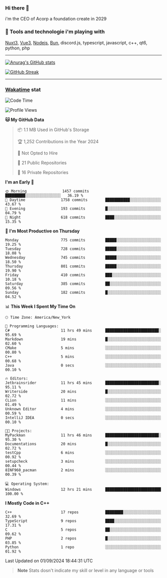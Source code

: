 ### Hi there 👋

i'm the CEO of Acorp a foundation create in 2029  

### 🧰 Tools and technologie i'm playing with

[Nuxt3](https://nuxt.com), [Vue3](https://vuejs.org/), [Nodejs](https://nodejs.org), [Bun](https://bun.sh/), discord.js, typescript, javascript, c++, qt6, python, php

---

[![Anurag's GitHub stats](https://github-readme-stats.vercel.app/api?username=ackimixs&show_icons=true&theme=github_dark&count_private=true)](https://www.ackimixs.xyz)

[![GitHub Streak](https://github-readme-streak-stats.herokuapp.com?user=Ackimixs&theme=github-dark-blue&date_format=j%20M%5B%20Y%5D&mode=weekly)](https://git.io/streak-stats)

---
 
 ### [Wakatime](https://wakatime.com/) stat

<!--START_SECTION:waka-->
![Code Time](http://img.shields.io/badge/Code%20Time-1%2C248%20hrs%2012%20mins-blue)

![Profile Views](http://img.shields.io/badge/Profile%20Views-0-blue)

**🐱 My GitHub Data** 

> 📦 1.1 MB Used in GitHub's Storage 
 > 
> 🏆 1,252 Contributions in the Year 2024
 > 
> 🚫 Not Opted to Hire
 > 
> 📜 21 Public Repositories 
 > 
> 🔑 16 Private Repositories 
 > 
**I'm an Early 🐤** 

```text
🌞 Morning                1457 commits        █████████░░░░░░░░░░░░░░░░   36.19 % 
🌆 Daytime                1758 commits        ███████████░░░░░░░░░░░░░░   43.67 % 
🌃 Evening                193 commits         █░░░░░░░░░░░░░░░░░░░░░░░░   04.79 % 
🌙 Night                  618 commits         ████░░░░░░░░░░░░░░░░░░░░░   15.35 % 
```
📅 **I'm Most Productive on Thursday** 

```text
Monday                   775 commits         █████░░░░░░░░░░░░░░░░░░░░   19.25 % 
Tuesday                  728 commits         █████░░░░░░░░░░░░░░░░░░░░   18.08 % 
Wednesday                745 commits         █████░░░░░░░░░░░░░░░░░░░░   18.50 % 
Thursday                 801 commits         █████░░░░░░░░░░░░░░░░░░░░   19.90 % 
Friday                   410 commits         ███░░░░░░░░░░░░░░░░░░░░░░   10.18 % 
Saturday                 385 commits         ██░░░░░░░░░░░░░░░░░░░░░░░   09.56 % 
Sunday                   182 commits         █░░░░░░░░░░░░░░░░░░░░░░░░   04.52 % 
```


📊 **This Week I Spent My Time On** 

```text
🕑︎ Time Zone: America/New_York

💬 Programming Languages: 
C#                       11 hrs 49 mins      ████████████████████████░   95.69 % 
Markdown                 19 mins             █░░░░░░░░░░░░░░░░░░░░░░░░   02.60 % 
CMake                    5 mins              ░░░░░░░░░░░░░░░░░░░░░░░░░   00.80 % 
C++                      5 mins              ░░░░░░░░░░░░░░░░░░░░░░░░░   00.68 % 
Java                     0 secs              ░░░░░░░░░░░░░░░░░░░░░░░░░   00.10 % 

🔥 Editors: 
Jetbrainsrider           11 hrs 45 mins      ████████████████████████░   95.11 % 
Writerside               20 mins             █░░░░░░░░░░░░░░░░░░░░░░░░   02.72 % 
CLion                    11 mins             ░░░░░░░░░░░░░░░░░░░░░░░░░   01.49 % 
Unknown Editor           4 mins              ░░░░░░░░░░░░░░░░░░░░░░░░░   00.59 % 
IntelliJ IDEA            0 secs              ░░░░░░░░░░░░░░░░░░░░░░░░░   00.10 % 

🐱‍💻 Projects: 
MyPackman                11 hrs 46 mins      ████████████████████████░   95.30 % 
Documentations           20 mins             █░░░░░░░░░░░░░░░░░░░░░░░░   02.72 % 
testCpp                  6 mins              ░░░░░░░░░░░░░░░░░░░░░░░░░   00.92 % 
setupcheck               3 mins              ░░░░░░░░░░░░░░░░░░░░░░░░░   00.44 % 
8INF960_pacman           2 mins              ░░░░░░░░░░░░░░░░░░░░░░░░░   00.39 % 

💻 Operating System: 
Windows                  12 hrs 21 mins      █████████████████████████   100.00 % 
```

**I Mostly Code in C++** 

```text
C++                      17 repos            ████████░░░░░░░░░░░░░░░░░   32.69 % 
TypeScript               9 repos             ████░░░░░░░░░░░░░░░░░░░░░   17.31 % 
C                        5 repos             ██░░░░░░░░░░░░░░░░░░░░░░░   09.62 % 
PHP                      2 repos             █░░░░░░░░░░░░░░░░░░░░░░░░   03.85 % 
Python                   1 repo              ░░░░░░░░░░░░░░░░░░░░░░░░░   01.92 % 
```




 Last Updated on 01/09/2024 18:44:31 UTC
<!--END_SECTION:waka-->

> **Note**
> Stats dosn't indicate my skill or level in any language or tools
